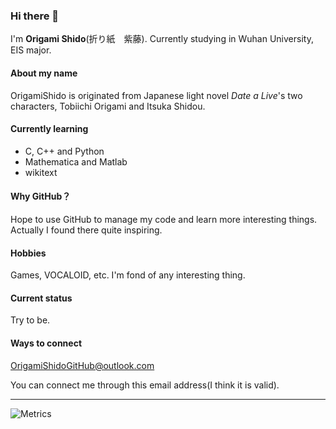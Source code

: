 ### Hi there 👋

I'm **Origami Shido**(折り紙　紫藤). Currently studying in Wuhan University, EIS major.

#### About my name

OrigamiShido is originated from Japanese light novel *Date a Live*'s two characters, Tobiichi Origami and Itsuka Shidou.

#### Currently learning

- C, C++ and Python
- Mathematica and Matlab
- wikitext

#### Why GitHub？

Hope to use GitHub to manage my code and learn more interesting things. Actually I found there quite inspiring.

#### Hobbies

Games, VOCALOID, etc. I'm fond of any interesting thing.

#### Current status

Try to be.

#### Ways to connect

OrigamiShidoGitHub@outlook.com

You can connect me through this email address(I think it is valid).

--------

![Metrics](https://metrics.lecoq.io/OrigamiShido?template=classic&isocalendar=1&base=header%2C%20activity%2C%20community%2C%20repositories%2C%20metadata&base.indepth=false&base.hireable=false&base.skip=false&isocalendar=false&isocalendar.duration=full-year&config.timezone=Asia%2FBeijing)
<!--
**OrigamiShido/OrigamiShido** is a ✨ _special_ ✨ repository because its `README.md` (this file) appears on your GitHub profile.

Here are some ideas to get you started:

- 🔭 I’m currently working on ...
- 🌱 I’m currently learning ...
- 👯 I’m looking to collaborate on ...
- 🤔 I’m looking for help with ...
- 💬 Ask me about ...
- 📫 How to reach me: ...
- 😄 Pronouns: ...
- ⚡ Fun fact: ...
-->
